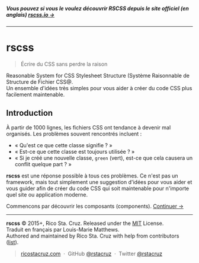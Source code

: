 ##### Vous pouvez si vous le voulez découvrir RSCSS depuis le site officiel (en anglais) **[rscss.io →](http://rscss.io)**
<!-- {h5: style='display:none'} -->

----
<!-- {hr: style='display:none'} -->

# rscss

<!-- {h1:.massive-header.-with-tagline} -->

> Écrire du CSS sans perdre la raison

Reasonable System for CSS Stylesheet Structure (Système Raisonnable de Structure de Fichier CSS@.<br>
Un ensemble d'idées très simples pour vous aider à créer du code CSS plus facilement maintenable.

Introduction
------------

À partir de 1000 lignes, les fichiers CSS ont tendance à devenir mal organisés.
Les problèmes souvent rencontrés incluent :

* « Qu'est ce que cette classe signifie ? »
* « Est-ce que cette classe est toujours utilisée ? »
* « Si je créé une nouvelle classe, `green` (vert), est-ce que cela causera un conflit quelque part ? »

**rscss** est une réponse possible à tous ces problèmes. Ce n'est pas un framework, mais tout simplement une suggestion d'idées pour vous aider et vous guider afin de créer du code CSS qui soit maintenable pour n'importe quel site ou application moderne.

Commencons par découvrir les composants (components).
[Continuer →](docs/components.md)
<!-- {p:.pull-box} -->

----
<!-- {hr: style='display:none'} -->

**rscss** © 2015+, Rico Sta. Cruz. Released under the [MIT] License.<br>
Traduit en français par Louis-Marie Matthews. <br>
Authored and maintained by Rico Sta. Cruz with help from contributors ([list][contributors]).
<!-- {p: style='display:none'} -->

> [ricostacruz.com](http://ricostacruz.com) &nbsp;&middot;&nbsp;
> GitHub [@rstacruz](https://github.com/rstacruz) &nbsp;&middot;&nbsp;
> Twitter [@rstacruz](https://twitter.com/rstacruz)
<!-- {blockquote: style='display:none'} -->

[MIT]: http://mit-license.org/
[contributors]: http://github.com/rstacruz/rscss/contributors
